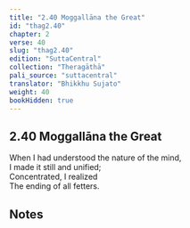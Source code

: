 ```yaml
---
title: "2.40 Moggallāna the Great"
id: "thag2.40"
chapter: 2
verse: 40
slug: "thag2.40"
edition: "SuttaCentral"
collection: "Theragāthā"
pali_source: "suttacentral"
translator: "Bhikkhu Sujato"
weight: 40
bookHidden: true
---
```


## 2.40 Moggallāna the Great  

When I had understood the nature of the mind,  
I made it still and unified;  
Concentrated, I realized  
The ending of all fetters.

## Notes